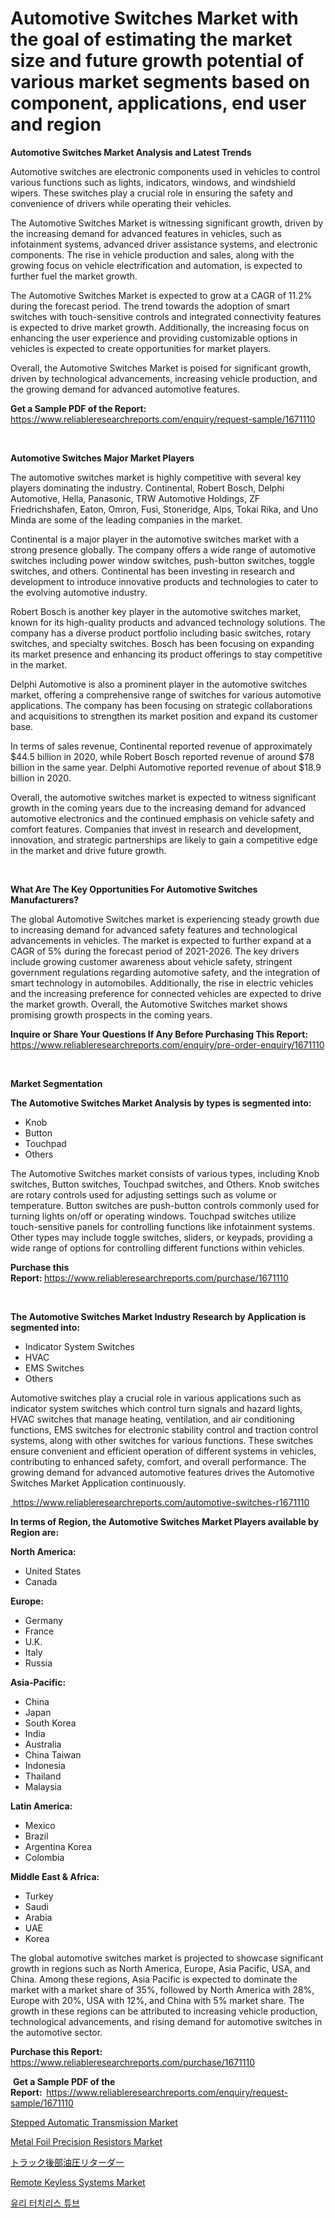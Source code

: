 <p><h1>Automotive Switches Market with the goal of estimating the market size and future growth potential of various market segments based on component, applications, end user and region</h1></p><p><strong>Automotive Switches Market Analysis and Latest Trends</strong></p>
<p><p>Automotive switches are electronic components used in vehicles to control various functions such as lights, indicators, windows, and windshield wipers. These switches play a crucial role in ensuring the safety and convenience of drivers while operating their vehicles.</p><p>The Automotive Switches Market is witnessing significant growth, driven by the increasing demand for advanced features in vehicles, such as infotainment systems, advanced driver assistance systems, and electronic components. The rise in vehicle production and sales, along with the growing focus on vehicle electrification and automation, is expected to further fuel the market growth.</p><p>The Automotive Switches Market is expected to grow at a CAGR of 11.2% during the forecast period. The trend towards the adoption of smart switches with touch-sensitive controls and integrated connectivity features is expected to drive market growth. Additionally, the increasing focus on enhancing the user experience and providing customizable options in vehicles is expected to create opportunities for market players.</p><p>Overall, the Automotive Switches Market is poised for significant growth, driven by technological advancements, increasing vehicle production, and the growing demand for advanced automotive features.</p></p>
<p><strong>Get a Sample PDF of the Report:&nbsp;</strong> <a href="https://www.reliableresearchreports.com/enquiry/request-sample/1671110">https://www.reliableresearchreports.com/enquiry/request-sample/1671110</a></p>
<p>&nbsp;</p>
<p><strong>Automotive Switches Major Market Players</strong></p>
<p><p>The automotive switches market is highly competitive with several key players dominating the industry. Continental, Robert Bosch, Delphi Automotive, Hella, Panasonic, TRW Automotive Holdings, ZF Friedrichshafen, Eaton, Omron, Fusi, Stoneridge, Alps, Tokai Rika, and Uno Minda are some of the leading companies in the market.</p><p>Continental is a major player in the automotive switches market with a strong presence globally. The company offers a wide range of automotive switches including power window switches, push-button switches, toggle switches, and others. Continental has been investing in research and development to introduce innovative products and technologies to cater to the evolving automotive industry.</p><p>Robert Bosch is another key player in the automotive switches market, known for its high-quality products and advanced technology solutions. The company has a diverse product portfolio including basic switches, rotary switches, and specialty switches. Bosch has been focusing on expanding its market presence and enhancing its product offerings to stay competitive in the market.</p><p>Delphi Automotive is also a prominent player in the automotive switches market, offering a comprehensive range of switches for various automotive applications. The company has been focusing on strategic collaborations and acquisitions to strengthen its market position and expand its customer base.</p><p>In terms of sales revenue, Continental reported revenue of approximately $44.5 billion in 2020, while Robert Bosch reported revenue of around $78 billion in the same year. Delphi Automotive reported revenue of about $18.9 billion in 2020.</p><p>Overall, the automotive switches market is expected to witness significant growth in the coming years due to the increasing demand for advanced automotive electronics and the continued emphasis on vehicle safety and comfort features. Companies that invest in research and development, innovation, and strategic partnerships are likely to gain a competitive edge in the market and drive future growth.</p></p>
<p>&nbsp;</p>
<p><strong>What Are The Key Opportunities For Automotive Switches Manufacturers?</strong></p>
<p><p>The global Automotive Switches market is experiencing steady growth due to increasing demand for advanced safety features and technological advancements in vehicles. The market is expected to further expand at a CAGR of 5% during the forecast period of 2021-2026. The key drivers include growing customer awareness about vehicle safety, stringent government regulations regarding automotive safety, and the integration of smart technology in automobiles. Additionally, the rise in electric vehicles and the increasing preference for connected vehicles are expected to drive the market growth. Overall, the Automotive Switches market shows promising growth prospects in the coming years.</p></p>
<p><strong>Inquire or Share Your Questions If Any Before Purchasing This Report:</strong> <a href="https://www.reliableresearchreports.com/enquiry/pre-order-enquiry/1671110">https://www.reliableresearchreports.com/enquiry/pre-order-enquiry/1671110</a></p>
<p>&nbsp;</p>
<p><strong>Market Segmentation</strong></p>
<p><strong>The Automotive Switches Market Analysis by types is segmented into:</strong></p>
<p><ul><li>Knob</li><li>Button</li><li>Touchpad</li><li>Others</li></ul></p>
<p><p>The Automotive Switches market consists of various types, including Knob switches, Button switches, Touchpad switches, and Others. Knob switches are rotary controls used for adjusting settings such as volume or temperature. Button switches are push-button controls commonly used for turning lights on/off or operating windows. Touchpad switches utilize touch-sensitive panels for controlling functions like infotainment systems. Other types may include toggle switches, sliders, or keypads, providing a wide range of options for controlling different functions within vehicles.</p></p>
<p><strong>Purchase this Report:&nbsp;</strong><a href="https://www.reliableresearchreports.com/purchase/1671110">https://www.reliableresearchreports.com/purchase/1671110</a></p>
<p>&nbsp;</p>
<p><strong>The Automotive Switches Market Industry Research by Application is segmented into:</strong></p>
<p><ul><li>Indicator System Switches</li><li>HVAC</li><li>EMS Switches</li><li>Others</li></ul></p>
<p><p>Automotive switches play a crucial role in various applications such as indicator system switches which control turn signals and hazard lights, HVAC switches that manage heating, ventilation, and air conditioning functions, EMS switches for electronic stability control and traction control systems, along with other switches for various functions. These switches ensure convenient and efficient operation of different systems in vehicles, contributing to enhanced safety, comfort, and overall performance. The growing demand for advanced automotive features drives the Automotive Switches Market Application continuously.</p></p>
<p><a href="https://www.reliableresearchreports.com/automotive-switches-r1671110">&nbsp;https://www.reliableresearchreports.com/automotive-switches-r1671110</a></p>
<p><strong>In terms of Region, the Automotive Switches Market Players available by Region are:</strong></p>
<p>
    <p> <strong> North America: </strong>
        <ul>
            <li>United States</li>
            <li>Canada</li>
        </ul>
        </p> 
    <p> <strong> Europe: </strong>
        <ul>
            <li>Germany</li>
            <li>France</li>
            <li>U.K.</li>
            <li>Italy</li>
            <li>Russia</li>
        </ul>
        </p> 
    <p> <strong> Asia-Pacific: </strong>
        <ul>
            <li>China</li>
            <li>Japan</li>
            <li>South Korea</li>
            <li>India</li>
            <li>Australia</li>
            <li>China Taiwan</li>
            <li>Indonesia</li>
            <li>Thailand</li>
            <li>Malaysia</li>
        </ul>
        </p> 
    <p> <strong> Latin America: </strong>
        <ul>
            <li>Mexico</li>
            <li>Brazil</li>
            <li>Argentina Korea</li>
            <li>Colombia</li>
        </ul>
        </p> 
    <p> <strong> Middle East & Africa: </strong>
        <ul>
            <li>Turkey</li>
            <li>Saudi</li>
            <li>Arabia</li>
            <li>UAE</li>
            <li>Korea</li>
        </ul>
    </p>
    </p>
<p><p>The global automotive switches market is projected to showcase significant growth in regions such as North America, Europe, Asia Pacific, USA, and China. Among these regions, Asia Pacific is expected to dominate the market with a market share of 35%, followed by North America with 28%, Europe with 20%, USA with 12%, and China with 5% market share. The growth in these regions can be attributed to increasing vehicle production, technological advancements, and rising demand for automotive switches in the automotive sector.</p></p>
<p><strong>Purchase this Report: </strong><a href="https://www.reliableresearchreports.com/purchase/1671110">https://www.reliableresearchreports.com/purchase/1671110</a></p>
<p>&nbsp;<strong>Get a Sample PDF of the Report:&nbsp;&nbsp;</strong><a href="https://www.reliableresearchreports.com/enquiry/request-sample/1671110">https://www.reliableresearchreports.com/enquiry/request-sample/1671110</a></p>
<p><strong></strong></p>
<p><p><a href="https://github.com/mancsybtousav/Market-Research-Report-List-2/blob/main/stepped-automatic-transmission-market.md">Stepped Automatic Transmission Market</a></p><p><a href="https://issuu.com/reportprime-2/docs/metal-foil-precision-resistors-market-size-2030.pp">Metal Foil Precision Resistors Market</a></p><p><a href="https://github.com/xtkhtofdt934839/Market-Research-Report-List-2/blob/main/8696812106775.md">トラック後部油圧リターダー</a></p><p><a href="https://github.com/josesg55/Market-Research-Report-List-3/blob/main/remote-keyless-systems-market.md">Remote Keyless Systems Market</a></p><p><a href="https://github.com/konokaryan/Market-Research-Report-List-1/blob/main/5948461100695.md">유리 터치리스 튜브</a></p></p>